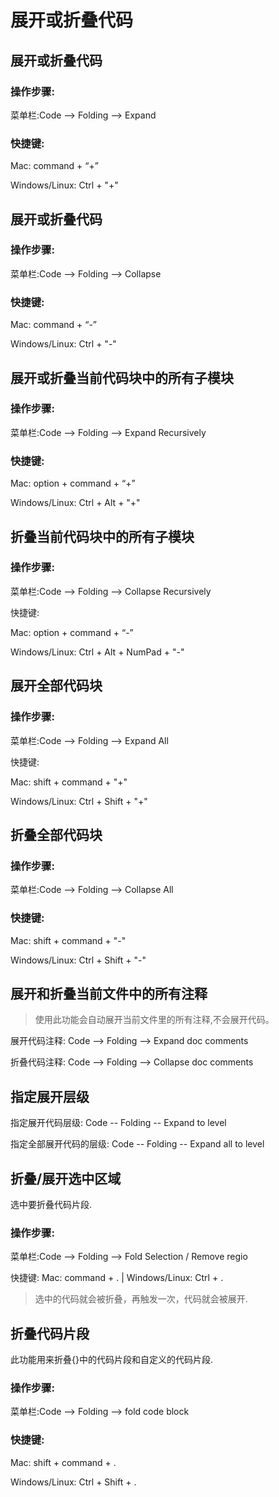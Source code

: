 # 展开或折叠代码

## 展开或折叠代码

### 操作步骤:

菜单栏:Code —&gt; Folding —&gt; Expand

### 快捷键:

Mac: command + “+”

Windows\/Linux: Ctrl + "+"

## 展开或折叠代码

### 操作步骤:

菜单栏:Code —&gt; Folding —&gt; Collapse

### 快捷键:

Mac: command + “-”

Windows\/Linux: Ctrl + "-"



## 展开或折叠当前代码块中的所有子模块

### 操作步骤:



菜单栏:Code —&gt; Folding —&gt; Expand Recursively



### 快捷键:

Mac: option + command + “+” 

Windows\/Linux: Ctrl + Alt + "+"



## 折叠当前代码块中的所有子模块



### 操作步骤:

菜单栏:Code —&gt; Folding —&gt; Collapse Recursively



快捷键: 

Mac: option + command + “-” 

Windows\/Linux: Ctrl + Alt + NumPad + "-"



## 展开全部代码块



### 操作步骤:



菜单栏:Code —&gt; Folding —&gt; Expand All



快捷键: 

Mac: shift + command + "+" 

Windows\/Linux: Ctrl + Shift + "+"



## 折叠全部代码块



### 操作步骤:



菜单栏:Code —&gt; Folding —&gt; Collapse All

### 快捷键: 

Mac: shift + command + "-" 

Windows\/Linux: Ctrl + Shift + "-"

## 展开和折叠当前文件中的所有注释



> 使用此功能会自动展开当前文件里的所有注释,不会展开代码。

展开代码注释: Code —&gt; Folding —&gt; Expand doc comments



折叠代码注释: Code —&gt; Folding —&gt; Collapse doc comments



## 指定展开层级

指定展开代码层级: Code -- Folding -- Expand to level



指定全部展开代码的层级: Code -- Folding -- Expand all to level

## 折叠\/展开选中区域

选中要折叠代码片段.



### 操作步骤:



菜单栏:Code —&gt; Folding —&gt; Fold Selection \/ Remove regio

快捷键: Mac: command + . \| Windows\/Linux: Ctrl + .



> 选中的代码就会被折叠，再触发一次，代码就会被展开.

## 折叠代码片段



此功能用来折叠{}中的代码片段和自定义的代码片段.



### 操作步骤:



菜单栏:Code —&gt; Folding —&gt; fold code block



### 快捷键:

Mac: shift + command + . 

Windows\/Linux: Ctrl + Shift + .







